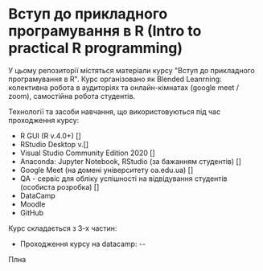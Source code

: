 # Вступ до прикладного програмування в R (Intro to practical R programming)

У цьому репозиторії містяться матеріали курсу "Вступ до прикладного програмування в R". 
Курс організовано як Blended Leanrning: колективна робота в аудиторіях та онлайн-кімнатах (google meet / zoom), самостійна робота студентів.

Технології та засоби навчання, що використовуються під час проходження курсу:
- R GUI (R v.4.0+) []
- RStudio Desktop v.[]
- Visual Studio Community Edition 2020 []
- Anaconda: Jupyter Notebook, RStudio (за бажанням студентів) []
- Google Meet (на домені університету oa.edu.ua) []
- QA - сервіс для обліку успішності на відвідування студентів (особиста розробка) []
- DataCamp
- Moodle
- GitHub

Курс складається з 3-х частин:
- Проходження курсу на datacamp:
-- 


Плна

